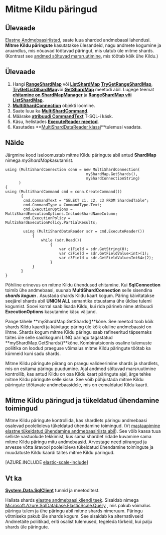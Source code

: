 <properties 
    pageTitle="Mitme Kildu päringute | Microsoft Azure'i" 
    description="Päringute sooritamine üle shards abil elastne andmebaasi kliendi teek." 
    services="sql-database" 
    documentationCenter="" 
    manager="jhubbard" 
    authors="torsteng" 
    editor=""/>

<tags 
    ms.service="sql-database" 
    ms.workload="sql-database" 
    ms.tgt_pltfrm="na" 
    ms.devlang="na" 
    ms.topic="article" 
    ms.date="04/12/2016" 
    ms.author="torsteng"/>

# <a name="multi-shard-querying"></a>Mitme Kildu päringud

## <a name="overview"></a>Ülevaade

[Elastne Andmebaasiriistad](sql-database-elastic-scale-introduction.md), saate luua sharded andmebaasi lahendusi. **Mitme Kildu päringute** kasutatakse ülesandeid, nagu andmete kogumine ja aruandlus, mis nõuavad töötavad päringut, mis ulatub üle mitme shards. (Kontrast see [andmed sõltuvad marsruutimine](sql-database-elastic-scale-data-dependent-routing.md), mis töötab kõik ühe Kildu.) 

## <a name="overview"></a>Ülevaade

1. Hangi [**RangeShardMap**](https://msdn.microsoft.com/library/azure/dn807318.aspx) või [**ListShardMap**](https://msdn.microsoft.com/library/azure/dn807370.aspx) [**TryGetRangeShardMap**](https://msdn.microsoft.com/library/azure/microsoft.azure.sqldatabase.elasticscale.shardmanagement.shardmapmanager.trygetrangeshardmap.aspx), [**TryGetListShardMap**](https://msdn.microsoft.com/library/azure/microsoft.azure.sqldatabase.elasticscale.shardmanagement.shardmapmanager.trygetlistshardmap.aspx)või [**GetShardMap**](https://msdn.microsoft.com/library/azure/microsoft.azure.sqldatabase.elasticscale.shardmanagement.shardmapmanager.getshardmap.aspx) meetodi abil. Lugege teemat [**ehitamine on ShardMapManager**](sql-database-elastic-scale-shard-map-management.md#constructing-a-shardmapmanager) ja [**RangeShardMap või ListShardMap**](sql-database-elastic-scale-shard-map-management.md#get-a-rangeshardmap-or-listshardmap).
2. **[MultiShardConnection](https://msdn.microsoft.com/library/azure/microsoft.azure.sqldatabase.elasticscale.query.multishardconnection.aspx)** objekti loomine.
2. Saate luua ka **[MultiShardCommand](https://msdn.microsoft.com/library/azure/microsoft.azure.sqldatabase.elasticscale.query.multishardcommand.aspx)**. 
3. Määrake **[atribuudi CommandText](https://msdn.microsoft.com/library/azure/microsoft.azure.sqldatabase.elasticscale.query.multishardcommand.commandtext.aspx#P:Microsoft.Azure.SqlDatabase.ElasticScale.Query.MultiShardCommand.CommandText)** T-SQL-i käsk.
3. Käsu, helistades **[ExecuteReader meetod](https://msdn.microsoft.com/library/azure/microsoft.azure.sqldatabase.elasticscale.query.multishardcommand.executereader.aspx)**.
4. Kasutades **[MultiShardDataReader klassi](https://msdn.microsoft.com/library/azure/microsoft.azure.sqldatabase.elasticscale.query.multisharddatareader.aspx)**tulemusi vaadata. 

## <a name="example"></a>Näide

Järgmine kood iseloomustab mitme Kildu päringute abil antud **ShardMap** nimega *myShardMap*kasutamist. 

    using (MultiShardConnection conn = new MultiShardConnection( 
                                        myShardMap.GetShards(), 
                                        myShardConnectionString) 
          ) 
    { 
    using (MultiShardCommand cmd = conn.CreateCommand())
           { 
            cmd.CommandText = "SELECT c1, c2, c3 FROM ShardedTable"; 
            cmd.CommandType = CommandType.Text; 
            cmd.ExecutionOptions = MultiShardExecutionOptions.IncludeShardNameColumn; 
            cmd.ExecutionPolicy = MultiShardExecutionPolicy.PartialResults; 

            using (MultiShardDataReader sdr = cmd.ExecuteReader()) 
                { 
                    while (sdr.Read())
                        { 
                            var c1Field = sdr.GetString(0); 
                            var c2Field = sdr.GetFieldValue<int>(1); 
                            var c3Field = sdr.GetFieldValue<Int64>(2);
                        } 
                } 
           } 
    } 

 
Põhiline erinevus on mitme Kildu ühendused ehitamine. Kui **SqlConnection** toimib ühe andmebaasi, suunab **MultiShardConnection** selle sisendina ***shards kogum*** . Asustada shards Kildu kaart kogum. Päring käivitatakse seejärel shards abil **UNION ALL** semantika otsustama ühe üldise tulemi kogumist. Soovi korral saab lisada Kildu, kui rida pärineb nime atribuudi **ExecutionOptions** kasutamine käsu väljund. 

Pange tähele **myShardMap.GetShards()**kõne. See meetod toob kõik shards Kildu kaardi ja käivitage päring üle kõik oluline andmebaasid on lihtne. Shards kogum mitme Kildu päringu saab rafineeritud täpsemaks täites üle selle saidikogumi LINQ päringu tagastatud **myShardMap.GetShards()**kõne. Kombinatsioonis osaline tulemuste poliitika on loodud praeguse võimalus mitme Kildu päringute töötab ka kümneid kuni sadu shards.

Mitme Kildu päringute piirang on praegu valideerimine shards ja shardlets, mis on esitama päringu puudumine. Ajal andmed sõltuvad marsruutimine kontrollib, kas antud Kildu on osa Kildu kaart päringute ajal, ärge tehke mitme Kildu päringute selle sisse. See võib põhjustada mitme Kildu päringute töötavate andmebaasidele, mis on eemaldatud Kildu kaarti.

## <a name="multi-shard-queries-and-split-merge-operations"></a>Mitme Kildu päringud ja tükeldatud ühendamine toimingud

Mitme Kildu päringute kontrollida, kas shardlets päringu andmebaasi osalevad poolelioleva tükeldatud ühendamine toimingud. (Vt [mastaapimine elastne tükeldatud ühendamine andmebaasiriista abil](sql-database-elastic-scale-overview-split-and-merge.md)). See võib kaasa tuua selliste vastuolude tekkimist, kus sama shardlet ridade kuvamine sama mitme Kildu päringu mitu andmebaasid. Arvestage need piirangud ja arvesse võtta äravool poolelioleva tükeldatud ühendamine toimingute ja muudatuste Kildu kaardi täites mitme Kildu päringud.

[AZURE.INCLUDE [elastic-scale-include](../../includes/elastic-scale-include.md)]

## <a name="see-also"></a>Vt ka
**[System.Data.SqlClient](http://msdn.microsoft.com/library/System.Data.SqlClient.aspx)** tunnid ja meetoditest.


Hallata shards [elastne andmebaasi kliendi teek](sql-database-elastic-database-client-library.md). Sisaldab nimega [Microsoft.Azure.SqlDatabase.ElasticScale.Query](https://msdn.microsoft.com/library/azure/microsoft.azure.sqldatabase.elasticscale.query.aspx) , mis pakub võimalus päringu tulem ja ühe päringu abil mitme shards nimeruum. Päringu võtmiseks pakub üle shards kogum. See sisaldab ka alternatiivseid Andmetäite poliitikad, eriti osalist tulemused, tegeleda tõrkeid, kui palju shards üle päringute.  

 